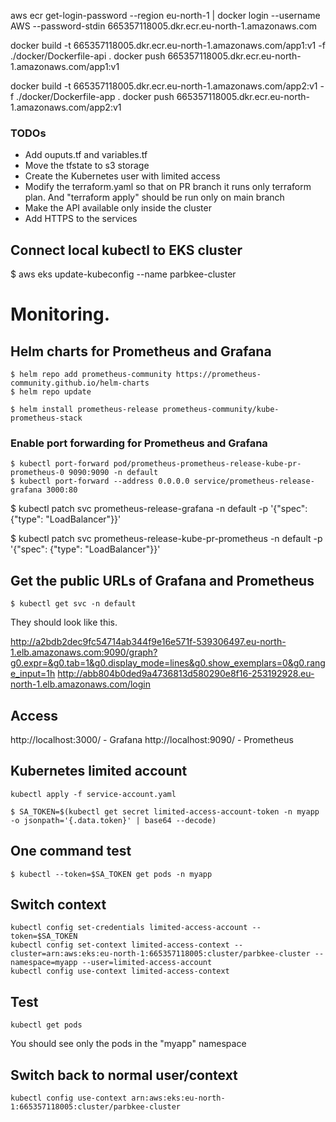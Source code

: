 aws ecr get-login-password --region eu-north-1 | docker login --username AWS --password-stdin 665357118005.dkr.ecr.eu-north-1.amazonaws.com


docker build -t 665357118005.dkr.ecr.eu-north-1.amazonaws.com/app1:v1 -f ./docker/Dockerfile-api .
docker push 665357118005.dkr.ecr.eu-north-1.amazonaws.com/app1:v1


docker build -t 665357118005.dkr.ecr.eu-north-1.amazonaws.com/app2:v1 -f ./docker/Dockerfile-app .
docker push 665357118005.dkr.ecr.eu-north-1.amazonaws.com/app2:v1


### TODOs
* Add ouputs.tf and variables.tf
* Move the tfstate to s3 storage
* Create the Kubernetes user with limited access
* Modify the terraform.yaml so that on PR branch it runs only terraform plan. And "terraform apply" should be run only on main branch
* Make the API available only inside the cluster
* Add HTTPS to the services



## Connect local kubectl to EKS cluster 
$ aws eks update-kubeconfig --name parbkee-cluster

# Monitoring. 

## Helm charts for Prometheus and Grafana

```
$ helm repo add prometheus-community https://prometheus-community.github.io/helm-charts
$ helm repo update

$ helm install prometheus-release prometheus-community/kube-prometheus-stack
```

### Enable port forwarding for Prometheus and Grafana
```
$ kubectl port-forward pod/prometheus-prometheus-release-kube-pr-prometheus-0 9090:9090 -n default
$ kubectl port-forward --address 0.0.0.0 service/prometheus-release-grafana 3000:80
```

$ kubectl patch svc prometheus-release-grafana -n default -p '{"spec": {"type": "LoadBalancer"}}'

$ kubectl patch svc prometheus-release-kube-pr-prometheus -n default -p '{"spec": {"type": "LoadBalancer"}}'

## Get the public URLs of Grafana and Prometheus

```
$ kubectl get svc -n default
```

They should look like this.

http://a2bdb2dec9fc54714ab344f9e16e571f-539306497.eu-north-1.elb.amazonaws.com:9090/graph?g0.expr=&g0.tab=1&g0.display_mode=lines&g0.show_exemplars=0&g0.range_input=1h
http://abb804b0ded9a4736813d580290e8f16-253192928.eu-north-1.elb.amazonaws.com/login

## Access
http://localhost:3000/ - Grafana
http://localhost:9090/ - Prometheus





## Kubernetes limited account

```
kubectl apply -f service-account.yaml
```


```
$ SA_TOKEN=$(kubectl get secret limited-access-account-token -n myapp -o jsonpath='{.data.token}' | base64 --decode)
```

## One command test 
```
$ kubectl --token=$SA_TOKEN get pods -n myapp
```


## Switch context 

```
kubectl config set-credentials limited-access-account --token=$SA_TOKEN
kubectl config set-context limited-access-context --cluster=arn:aws:eks:eu-north-1:665357118005:cluster/parbkee-cluster --namespace=myapp --user=limited-access-account
kubectl config use-context limited-access-context
```

## Test
```kubectl get pods```

You should see only the pods in the "myapp" namespace


## Switch back to normal user/context

```kubectl config use-context arn:aws:eks:eu-north-1:665357118005:cluster/parbkee-cluster```


